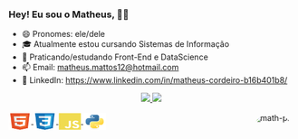 ### Hey! Eu sou o Matheus, 👨‍💻

- 😄 Pronomes: ele/dele
- 🎓 Atualmente estou cursando Sistemas de Informação
- 🌱 Praticando/estudando Front-End e DataScience
- 📫 Email: matheus.mattos12@hotmail.com
- 💼 LinkedIn: https://www.linkedin.com/in/matheus-cordeiro-b16b401b8/

<div align="center">
  <a href="https://github.com/MatheusMoon">
  <img height="180em" src="https://github-readme-stats.vercel.app/api?username=MatheusMoon&show_icons=true&theme=codeSTACKr&include_all_commits=true&count_private=true"/>
  <img height="180em" src="https://github-readme-stats.vercel.app/api/top-langs/?username=MatheusMoon&layout=compact&langs_count=7&theme=codeSTACKr"/>
</div>

<div style="display: inline_block"><br>
  <img align="center" alt="math-HTML" height="30" width="40" src="https://raw.githubusercontent.com/devicons/devicon/master/icons/html5/html5-original.svg">
  <img align="center" alt="math-CSS" height="30" width="40" src="https://raw.githubusercontent.com/devicons/devicon/master/icons/css3/css3-original.svg">
  <img align="center" alt="math-Js" height="30" width="40" src="https://raw.githubusercontent.com/devicons/devicon/master/icons/javascript/javascript-plain.svg"> 
  <img align="center" alt="math-Python" height="30" width="40" src="https://raw.githubusercontent.com/devicons/devicon/master/icons/python/python-original.svg">
  <img align="right" alt="math-pic" height="150" style="border-radius:50px;" src="https://thumbs.gfycat.com/DiligentCarefulEnglishpointer-size_restricted.gif">
</div>

##


